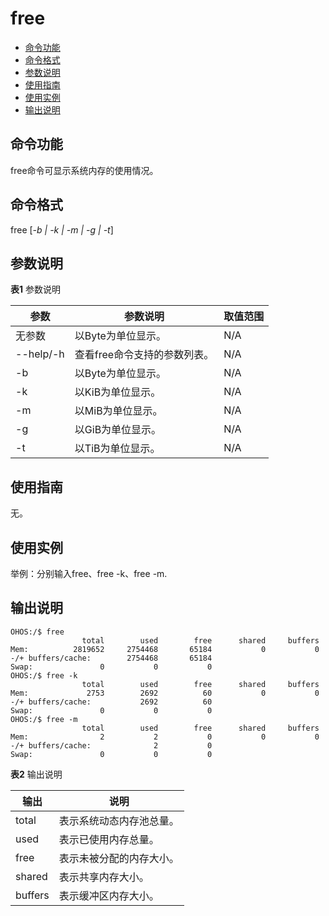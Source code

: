 # free

- [命令功能](#命令功能)
- [命令格式](#命令格式)
- [参数说明](#参数说明)
- [使用指南](#使用指南)
- [使用实例](#使用实例)
- [输出说明](#输出说明)

## 命令功能

free命令可显示系统内存的使用情况。


## 命令格式

free [_-b | -k | -m | -g | -t_]


## 参数说明

**表1** 参数说明

| 参数 | 参数说明 | 取值范围 | 
| -------- | -------- | -------- |
| 无参数 | 以Byte为单位显示。 | N/A | 
| --help/-h | 查看free命令支持的参数列表。 | N/A | 
| -b | 以Byte为单位显示。 | N/A | 
| -k | 以KiB为单位显示。 | N/A | 
| -m | 以MiB为单位显示。 | N/A | 
| -g | 以GiB为单位显示。 | N/A | 
| -t | 以TiB为单位显示。 | N/A | 


## 使用指南

无。


## 使用实例

举例：分别输入free、free -k、free -m.


## 输出说明

```
OHOS:/$ free
                total        used        free      shared     buffers
Mem:          2819652     2754468       65184           0           0
-/+ buffers/cache:        2754468       65184
Swap:               0           0           0
OHOS:/$ free -k
                total        used        free      shared     buffers
Mem:             2753        2692          60           0           0
-/+ buffers/cache:           2692          60
Swap:               0           0           0
OHOS:/$ free -m
                total        used        free      shared     buffers
Mem:                2           2           0           0           0
-/+ buffers/cache:              2           0
Swap:               0           0           0
```

**表2** 输出说明

| 输出 | 说明 | 
| -------- | -------- |
| total | 表示系统动态内存池总量。 | 
| used | 表示已使用内存总量。 | 
| free | 表示未被分配的内存大小。 | 
| shared | 表示共享内存大小。 | 
| buffers | 表示缓冲区内存大小。 | 
